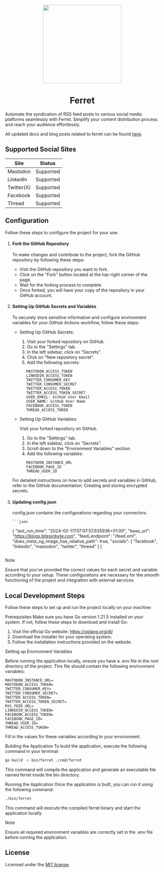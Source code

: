 <p align="center">
  <a href="https://github.com/bitesinbyte">
    <img src="https://github.com/bitesinbyte/ferret/raw/main/.github/images/logo.png" width="256px" />
  </a>
</p>
<h1 align="center">Ferret</h1>

Automate the syndication of RSS feed posts to various social media platforms seamlessly with Ferret. Simplify your content distribution process and reach your audience effortlessly.

All updated docs and blog posts related to ferret can be found [here](https://blogs.bitesinbyte.com/categories/ferret/).

## Supported Social Sites

| Site       | Status    |
| ---------- | --------- |
| Mastodon   | Supported |
| LinkedIn   | Supported |
| Twitter(X) | Supported |
| Facebook   | Supported |
| Thread     | Supported |

## Configuration

Follow these steps to configure the project for your use:

1.  #### Fork the GitHub Repository

    To make changes and contribute to the project, fork the GitHub repository by following these steps:

    - Visit the GitHub repository you want to fork.
    - Click on the "Fork" button located at the top-right corner of the page.
    - Wait for the forking process to complete.
    - Once forked, you will have your copy of the repository in your GitHub account.

2.  #### Setting Up GitHub Secrets and Variables

    To securely store sensitive information and configure environment variables for your GitHub Actions workflow, follow these steps:

    - Setting Up GitHub Secrets:

      1. Visit your forked repository on GitHub.
      2. Go to the "Settings" tab.
      3. In the left sidebar, click on "Secrets".
      4. Click on "New repository secret".
      5. Add the following secrets:

      ```
         MASTODON_ACCESS_TOKEN
         LINKEDIN_ACCESS_TOKEN
         TWITTER_CONSUMER_KEY
         TWITTER_CONSUMER_SECRET
         TWITTER_ACCESS_TOKEN
         TWITTER_ACCESS_TOKEN_SECRET
         USER_EMAIL: GitHub User Email
         USER_NAME: GitHub User Name
         FACEBOOK_ACCESS_TOKEN
         THREAD_ACCESS_TOKEN
      ```

    - Setting Up GitHub Variables:

      Visit your forked repository on GitHub.

      1. Go to the "Settings" tab.
      2. In the left sidebar, click on "Secrets".
      3. Scroll down to the "Environment Variables" section.
      4. Add the following variables:

      ```
         MASTODON_INSTANCE_URL
         FACEBOOK_PAGE_ID
         THREAD_USER_ID
      ```

    For detailed instructions on how to add secrets and variables in GitHub, refer to the GitHub documentation: Creating and storing encrypted secrets.

3.  #### Updating config.json

    config.json contains the configurations regarding your connectors.

        ```json

    {
    "last_run_time": "2024-02-11T07:07:57.635936+01:00",
    "base_url": "https://blogs.bitesinbyte.com",
    "feed_endpoint": "/feed.xml",
    "does_meta_og_image_has_relative_path": true,
    "socials": [
    "facebook",
    "linkedin",
    "mastodon",
    "twitter",
    "thread"
    ]
    }

    ```

    ```

Note

Ensure that you've provided the correct values for each secret and variable according to your setup. These configurations are necessary for the smooth functioning of the project and integration with external services.

## Local Development Steps

Follow these steps to set up and run the project locally on your machine:

Prerequisites
Make sure you have Go version 1.21.5 installed on your system. If not, follow these steps to download and install Go:

1. Visit the official Go website: <https://golang.org/dl/>
2. Download the installer for your operating system.
3. Follow the installation instructions provided on the website.

Setting up Environment Variables

Before running the application locally, ensure you have a .env file in the root directory of the project. This file should contain the following environment variables:

```
MASTODON_INSTANCE_URL=
MASTODON_ACCESS_TOKEN=
TWITTER_CONSUMER_KEY=
TWITTER_CONSUMER_SECRET=
TWITTER_ACCESS_TOKEN=
TWITTER_ACCESS_TOKEN_SECRET=
RSS_FEED_URL=
LINKEDIN_ACCESS_TOKEN=
FACEBOOK_ACCESS_TOKEN=
FACEBOOK_PAGE_ID=
THREAD_USER_ID=
THREAD_ACCESS_TOKEN=
```

Fill in the values for these variables according to your environment.

Building the Application
To build the application, execute the following command in your terminal:

```bash
go build -o bin/ferret ./cmd/ferret
```

This command will compile the application and generate an executable file named ferret inside the bin directory.

Running the Application
Once the application is built, you can run it using the following command:

```bash
./bin/ferret
```

This command will execute the compiled ferret binary and start the application locally.

Note

Ensure all required environment variables are correctly set in the .env file before running the application.

## License

Licensed under the [MIT license](https://github.com/bitesinbyte/ferret/blob/main/LICENSE).

